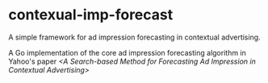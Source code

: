 # contexual-imp-forecast
A simple framework for ad impression forecasting in contextual advertising. 

A Go implementation of the core ad impression forecasting algorithm in Yahoo's paper _&lt;A Search-based Method for Forecasting Ad Impression in Contextual Advertising>_

